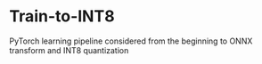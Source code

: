 # Train-to-INT8
PyTorch learning pipeline considered from the beginning to ONNX transform and INT8 quantization
